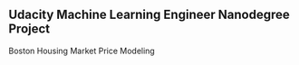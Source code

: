 Udacity Machine Learning Engineer Nanodegree Project
----------------------------------------------------

Boston Housing Market Price Modeling
